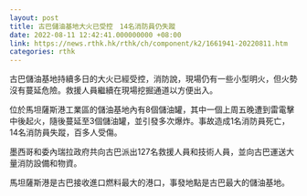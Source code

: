 ```yaml
---
layout: post
title: 古巴儲油基地大火已受控　14名消防員仍失蹤
date: 2022-08-11 12:42:41.000000000 +08:00
link: https://news.rthk.hk/rthk/ch/component/k2/1661941-20220811.htm
categories: rthk
---
```


古巴儲油基地持續多日的大火已經受控，消防說，現場仍有一些小型明火，但火勢沒有蔓延危險。救援人員繼續在現場挖掘通道以方便出入。

位於馬坦薩斯港工業區的儲油基地內有8個儲油罐，其中一個上周五晚遭到雷電擊中後起火，隨後蔓延至3個儲油罐，並引發多次爆炸。事故造成1名消防員死亡，14名消防員失蹤，百多人受傷。

墨西哥和委內瑞拉政府共向古巴派出127名救援人員和技術人員，並向古巴運送大量消防設備和物資。

馬坦薩斯港是古巴接收進口燃料最大的港口，事發地點是古巴最大的儲油基地。
